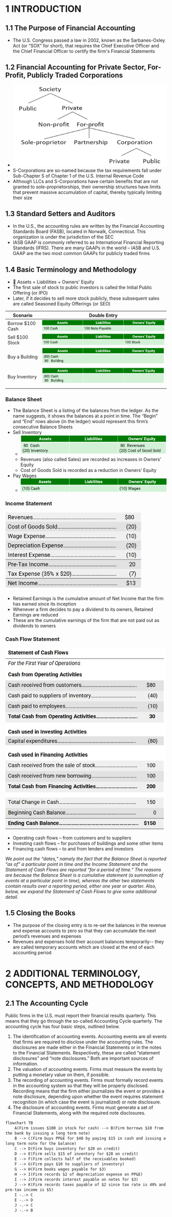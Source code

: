 # 1 INTRODUCTION
## 1.1 The Purpose of Financial Accounting

- The U.S. Congress passed a law in 2002, known as the Sarbanes-Oxley Act (or “SOX” for short), that requires the Chief Executive Officer and the Chief Financial Officer to certify the firm's Financial Statements

## 1.2 Financial Accounting for Private Sector, For-Profit, Publicly Traded Corporations

- ![](acct_imgs/types_of_corps.png)
- S-Corporations are so-named because the tax requirements fall under Sub-Chapter S of Chapter 1 of the U.S. Internal Revenue Code
- Although LLCs and S-Corporations have certain benefits that are not granted to sole-proprietorships, their ownership structures have limits that prevent massive accumulation of capital, thereby typically limiting their size

## 1.3 Standard Setters and Auditors

- In the U.S., the accounting rules are written by the Financial Accounting Standards Board (FASB), located in Norwalk, Connecticut. This organization is under the jurisdiction of the SEC
- IASB GAAP is commonly referred to as International Financial Reporting Standards (IFRS). There are many GAAPs in the world – IASB and U.S. GAAP are the two most common GAAPs for publicly traded firms

## 1.4 Basic Terminology and Methodology

- 🔑 Assets = Liabilities + Owners' Equity
- The first sale of stock to public investors is called the Initial Public Offering (or IPO)
- Later, if it decides to sell more stock publicly, these subsequent sales are called Seasoned Equity Offerings (or SEO)

| Scenario | Double Entry |
|--|--|
| Borrow $100 Cash | ![](acct_imgs/100_cash.png) |
| Sell $100 Stock | ![](acct_imgs/100_stock.png) |
| Buy a Building | ![](acct_imgs/80_ppe.png) |
| Buy Inventory | ![](acct_imgs/80_ppe.png) |
| | |

### Balance Sheet

- The Balance Sheet is a listing of the balances from the ledger. As the name suggests, it shows the balances at a point in time. The “Begin” and “End” rows above (in the ledger) would represent this firm’s consecutive Balance Sheets
- Sell Inventory
    - ![](acct_imgs/sell_inventory.png)
    - Revenues (also called Sales) are recorded as increases in Owners’ Equity 
    - Cost of Goods Sold is recorded as a reduction in Owners’ Equity
- Pay Wages
    - ![](acct_imgs/pay_wages.png)

### Income Statement

![](acct_imgs/is.jpg)

- Retained Earnings is the cumulative amount of Net Income that the firm has earned since its inception
- Whenever a firm decides to pay a dividend to its owners, Retained Earnings are reduced
- These are the cumulative earnings of the firm that are not paid out as dividends to owners

### Cash Flow Statement

![](acct_imgs/cf.jpg)

- Operating cash flows – from customers and to suppliers
- Investing cash flows – for purchases of buildings and some other items
- Financing cash flows – to and from lenders and investors

*We point out the “dates,” namely the fact that the Balance Sheet is reported “as of” a particular point in time and the Income Statement and the Statement of Cash Flows are reported “for a period of time.” The reasons are because the Balance Sheet is a cumulative statement (a summation of events at a particular point in time), whereas the other two statements contain results over a reporting period, either one year or quarter. Also, below, we expand the Statement of Cash Flows to give some additional detail.*

## 1.5 Closing the Books

- The purpose of the closing entry is to re-set the balances in the revenue and expense accounts to zero so that they can accumulate the next period’s revenues and expenses
- Revenues and expenses hold their account balances temporarily-- they are called temporary accounts which are closed at the end of each accounting period

# 2 ADDITIONAL TERMINOLOGY, CONCEPTS, AND METHODOLOGY

## 2.1 The Accounting Cycle

Public firms in the U.S. must report their financial results quarterly. This means that they go through the so-called Accounting Cycle quarterly. The accounting cycle has four basic steps, outlined below.

1. The identification of accounting events. Accounting events are all events that firms are required to disclose under the accounting rules. The disclosures are made either in the Financial Statements or in the notes to the Financial Statements. Respectively, these are called “statement disclosures” and “note disclosures.” Both are important sources of information.
1. The valuation of accounting events. Firms must measure the events by putting a monetary value on them, if possible.
1. The recording of accounting events. Firms must formally record events in the accounting system so that they will be properly disclosed. Recording means that the firm either journalizes the event or provides a note disclosure, depending upon whether the event requires statement recognition (in which case the event is journalized) or note disclosure.
1. The disclosure of accounting events. Firms must generate a set of Financial Statements, along with the required note disclosures.

```mermaid
flowchart TB
    A(Firm issues $100 in stock for cash) --> B(Firm borrows $10 from the bank by issuing a long term note)
    B --> C(Firm buys PP&E for $40 by paying $15 in cash and issuing a long term note for the balance)
    C --> D(Firm buys inventory for $20 on credit)
    D --> E(Firm sells $15 of inventory for $28 on credit)
    E --> F(Firm collects half of the receivables booked)
    F --> G(Firm pays $10 to suppliers of inventory)
    G --> H(Firm books wages payable for $3)
    H --> I(Firm records $2 of depreciation expense on PP&E)
    I --> J(Firm records interest payable on notes for $3)
    J --> K(Firm records taxes payable of $2 since tax rate is 40% and pre-tax income is $5)
    I -.-> C
    E -.-> D
    J -.-> C
    J -.-> B
```

